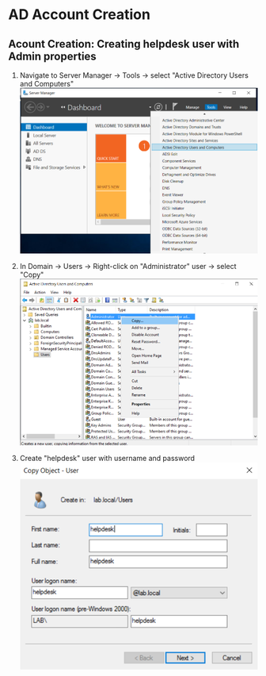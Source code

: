 # AD Account Creation

## Acount Creation: Creating helpdesk user with Admin properties

1. Navigate to Server Manager -> Tools -> select "Active Directory Users and Computers"
![Account Creation](./screenshots/account-creation.png)

2. In Domain -> Users -> Right-click on "Administrator" user -> select "Copy"
![Account Creation](./screenshots/account-creation-2.png)

3. Create "helpdesk" user with username and password
![Account Creation](./screenshots/account-creation-3.png)
